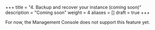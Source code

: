 +++
title = "4. Backup and recover your instance (coming soon)"
description = "Coming soon"
weight = 4
aliases = []
draft = true
+++

For now, the Management Console does not support this feature yet. 
